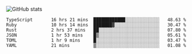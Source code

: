 ![GitHub stats](https://github-readme-stats.vercel.app/api?username=ksk001100&show_icons=true&theme=tokyonight)

<!--START_SECTION:waka-->

```text
TypeScript       16 hrs 21 mins  ████████████░░░░░░░░░░░░░   48.63 %
Ruby             10 hrs 14 mins  ███████▓░░░░░░░░░░░░░░░░░   30.47 %
Rust             2 hrs 37 mins   ██░░░░░░░░░░░░░░░░░░░░░░░   07.80 %
JSON             1 hr 53 mins    █▒░░░░░░░░░░░░░░░░░░░░░░░   05.61 %
TOML             1 hr 9 mins     █░░░░░░░░░░░░░░░░░░░░░░░░   03.47 %
YAML             21 mins         ▒░░░░░░░░░░░░░░░░░░░░░░░░   01.08 %
```

<!--END_SECTION:waka-->
